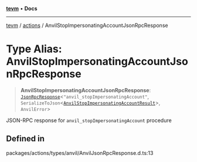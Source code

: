 [**tevm**](../../README.md) • **Docs**

***

[tevm](../../modules.md) / [actions](../README.md) / AnvilStopImpersonatingAccountJsonRpcResponse

# Type Alias: AnvilStopImpersonatingAccountJsonRpcResponse

> **AnvilStopImpersonatingAccountJsonRpcResponse**: [`JsonRpcResponse`](../../index/type-aliases/JsonRpcResponse.md)\<`"anvil_stopImpersonatingAccount"`, `SerializeToJson`\<[`AnvilStopImpersonatingAccountResult`](AnvilStopImpersonatingAccountResult.md)\>, `AnvilError`\>

JSON-RPC response for `anvil_stopImpersonatingAccount` procedure

## Defined in

packages/actions/types/anvil/AnvilJsonRpcResponse.d.ts:13
